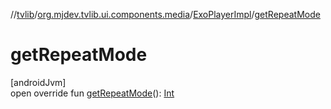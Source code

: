 //[tvlib](../../../index.md)/[org.mjdev.tvlib.ui.components.media](../index.md)/[ExoPlayerImpl](index.md)/[getRepeatMode](get-repeat-mode.md)

# getRepeatMode

[androidJvm]\
open override fun [getRepeatMode](get-repeat-mode.md)(): [Int](https://kotlinlang.org/api/latest/jvm/stdlib/kotlin/-int/index.html)
